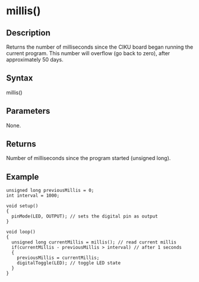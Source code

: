 # millis() #

## Description ##
Returns the number of milliseconds since the CIKU board began running the current program. This number will overflow (go back to zero), after approximately 50 days.

## Syntax ##
millis()

## Parameters ##
None.

## Returns ##
Number of milliseconds since the program started (unsigned long).

## Example ##
```
unsigned long previousMillis = 0;
int interval = 1000;

void setup()
{
  pinMode(LED, OUTPUT); // sets the digital pin as output
}

void loop()
{
  unsigned long currentMillis = millis(); // read current millis
  if(currentMillis - previousMillis > interval) // after 1 seconds
  {
    previousMillis = currentMillis;
    digitalToggle(LED); // toggle LED state
  }
}
```